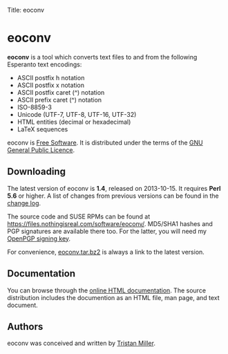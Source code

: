 Title: eoconv

# eoconv

**eoconv** is a tool which converts text files to and from
the following Esperanto text encodings:

-   ASCII postfix h notation
-   ASCII postfix x notation
-   ASCII postfix caret (^) notation
-   ASCII prefix caret (^) notation
-   ISO-8859-3
-   Unicode (UTF-7, UTF-8, UTF-16, UTF-32)
-   HTML entities (decimal or hexadecimal)
-   LaTeX sequences

eoconv is [Free Software](https://www.gnu.org/philosophy/free-sw.html).
It is distributed under the terms of the [GNU General Public
Licence](https://www.gnu.org/copyleft/gpl.html).

Downloading
-----------

The latest version of eoconv is **1.4**, released on 2013-10-15. It
requires **Perl 5.6** or higher. A list of changes from previous
versions can be found in the [change
log](https://files.nothingisreal.com/software/eoconv/NEWS).

The source code and SUSE RPMs can be found at
[<https://files.nothingisreal.com/software/eoconv/>](https://files.nothingisreal.com/software/eoconv/).
MD5/SHA1 hashes and PGP signatures are available there too. For the
latter, you will need my [OpenPGP signing
key](/BF8A2EE4.txt).

For convenience,
[eoconv.tar.bz2](https://files.nothingisreal.com/software/eoconv/eoconv.tar.bz2)
is always a link to the latest version.

Documentation
-------------

You can browse through the [online HTML
documentation](https://files.nothingisreal.com/software/eoconv/eoconv.html).
The source distribution includes the documention as an HTML file, man
page, and text document.

Authors
-------

eoconv was conceived and written by [Tristan Miller](/).

